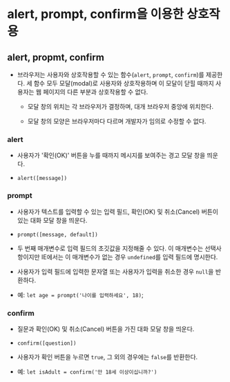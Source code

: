 # alert, prompt, confirm을 이용한 상호작용

## alert, propmt, confirm

- 브라우저는 사용자와 상호작용할 수 있는 함수(`alert`, `prompt`, `confirm`)를 제공한다. 세 함수 모두 모달(modal)로 사용자와 상호작용하며 이 모달이 닫힐 때까지 사용자는 웹 페이지의 다른 부분과 상호작용할 수 없다.

  - 모달 창의 위치는 각 브라우저가 결정하며, 대개 브라우저 중앙에 위치한다.

  - 모달 창의 모양은 브라우저마다 다르며 개발자가 임의로 수정할 수 없다.

### alert

- 사용자가 '확인(OK)' 버튼을 누를 때까지 메시지를 보여주는 경고 모달 창을 띄운다.

- `alert([message])`

### prompt

- 사용자가 텍스트를 입력할 수 있는 입력 필드, 확인(OK) 및 취소(Cancel) 버튼이 있는 대화 모달 창을 띄운다.

- `prompt([message, default])`

- 두 번째 매개변수로 입력 필드의 초깃값을 지정해줄 수 있다. 이 매개변수는 선택사항이지만 IE에서는 이 매개변수가 없는 경우 `undefined`를 입력 필드에 명시한다.

- 사용자가 입력 필드에 입력한 문자열 또는 사용자가 입력을 취소한 경우 `null`을 반환하다.

- 예: `let age = prompt('나이를 입력하세요', 18)`;

### confirm

- 질문과 확인(OK) 및 취소(Cancel) 버튼을 가진 대화 모달 창을 띄운다.

- `confirm([question])`

- 사용자가 확인 버튼을 누르면 `true`, 그 외의 경우에는 `false`를 반환한다.

- 예: `let isAdult = confirm('만 18세 이상이십니까?')`

